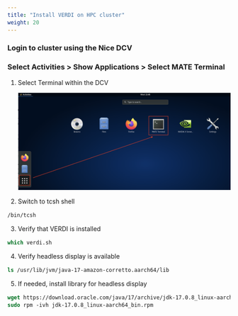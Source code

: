 ```yaml
---
title: "Install VERDI on HPC cluster"
weight: 20
---
```


### Login to cluster using the Nice DCV 

### Select Activities > Show Applications > Select MATE Terminal

1. Select Terminal within the DCV

   ![DCV terminal](/static/images/6-verdi-dcv-select-terminal.png)

2. Switch to tcsh shell

```csh
/bin/tcsh
```

3. Verify that VERDI is installed

```csh
which verdi.sh
```

4. Verify headless display is available

```csh
ls /usr/lib/jvm/java-17-amazon-corretto.aarch64/lib
```

5. If needed, install library for headless display

```csh
wget https://download.oracle.com/java/17/archive/jdk-17.0.8_linux-aarch64_bin.rpm
sudo rpm -ivh jdk-17.0.8_linux-aarch64_bin.rpm
```

